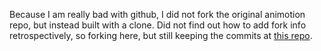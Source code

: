 Because I am really bad with github, I did not fork the original animotion repo, but instead built with a clone. 
Did not find out how to add fork info retrospectively, so forking here, but still keeping the commits at [this repo](https://github.com/AnranW/AwesomeAnranAnimotion.git). 
